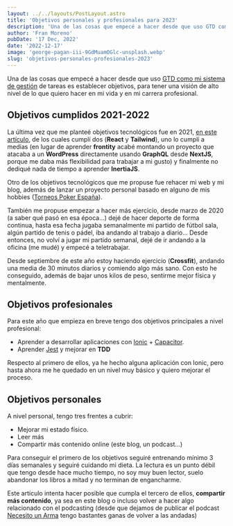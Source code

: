 ```yaml
---
layout: ../../layouts/PostLayout.astro
title: 'Objetivos personales y profesionales para 2023'
description: 'Una de las cosas que empecé a hacer desde que uso GTD como mi sistema de gestión de tareas es establecer objetivos, para tener una visión de alto nivel de lo que quiero hacer en mi vida y en mi carrera profesional.'
author: 'Fran Moreno'
pubDate: '17 Dec, 2022'
date: '2022-12-17'
image: 'george-pagan-iii-9GdMuamOGlc-unsplash.webp'
slug: 'objetivos-personales-profesionales-2023'
---
```


Una de las cosas que empecé a hacer desde que uso [GTD como mi sistema de gestión](https://franmoreno.com/blog/gestionar-vida-notion-metodologia-gtd/) de tareas es establecer objetivos, para tener una visión de alto nivel de lo que quiero hacer en mi vida y en mi carrera profesional.

## Objetivos cumplidos 2021-2022

La última vez que me planteé objetivos tecnológicos fue en 2021, [en este artículo](https://franmoreno.com/blog/web-development-technologies-learn-2021/), de los cuales cumplí dos (**React** y **Tailwind**), uno lo cumplí a medias (en lugar de aprender **frontity** acabé montando un proyecto que atacaba a un **WordPress** directamente usando **GraphQL** desde **NextJS**, porque me daba más flexibilidad para trabajar a mi gusto) y finalmente no dediqué nada de tiempo a aprender **InertiaJS**.

Otro de los objetivos tecnológicos que me propuse fue rehacer mi web y mi blog, además de lanzar un proyecto personal basado en alguno de mis hobbies ([Torneos Poker España](https://torneospokerlive.com/)).

También me propuse empezar a hacer más ejercicio, desde marzo de 2020 (a saber qué pasó en esa época…) dejé de hacer deporte de forma continua, hasta esa fecha jugaba semanalmente mi partido de fútbol sala, algún partido de tenis o pádel, iba andando al trabajo a diario… Desde entonces, no volví a jugar mi partido semanal, dejé de ir andando a la oficina (me mudé) y empecé a teletrabajar.

Desde septiembre de este año estoy haciendo ejercicio (**Crossfit**), andando una media de 30 minutos diarios y comiendo algo más sano. Con esto he conseguido, además de bajar unos kilos de peso, sentirme mejor física y mentalmente.

## Objetivos profesionales

Para este año que empieza en breve tengo dos objetivos principales a nivel profesional:

- Aprender a desarrollar aplicaciones con [Ionic](https://ionicframework.com/) + [Capacitor](https://capacitorjs.com/).
- Aprender [Jest](https://jestjs.io/es-ES/) y mejorar en **TDD**

Respecto al primero de ellos, ya he hecho alguna aplicación con Ionic, pero hasta ahora me he quedado en un nivel muy básico y quiero mejorar el proceso.

## Objetivos personales

A nivel personal, tengo tres frentes a cubrir:

- Mejorar mi estado físico.
- Leer más
- Compartir más contenido online (este blog, un podcast…)

Para conseguir el primero de los objetivos seguiré entrenando mínimo 3 días semanales y seguiré cuidando mi dieta. La lectura es un punto débil que tengo desde hace mucho tiempo, no soy muy buen lector, suelo abandonar los libros a mitad y no terminan de engancharme.

Este artículo intenta hacer posible que cumpla el tercero de ellos, **compartir más contenido**, ya sea en este blog o incluso volver a hacer algo relacionado con el podcasting (desde que dejamos de publicar el podcast [Necesito un Arma](https://necesitounarma.com/) tengo bastantes ganas de volver a las andadas)
